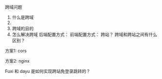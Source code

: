 跨域问题
1. 什么是跨域
2. 
3. 跨域的目的
4. 怎么解决跨域
后端配置方式：
前端配置方式：
跨站？
跨域和跨站之间有什么区别？

方案1: cors

方案2: nginx

Fuxi 和 dayu 是如何实现跨站免登录跳转的？
